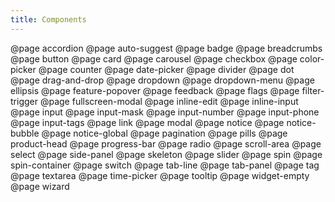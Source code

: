 ```yaml
---
title: Components
---
```


@page accordion
@page auto-suggest
@page badge
@page breadcrumbs
@page button
@page card
@page carousel
@page checkbox
@page color-picker
@page counter
@page date-picker
@page divider
@page dot
@page drag-and-drop
@page dropdown
@page dropdown-menu
@page ellipsis
@page feature-popover
@page feedback
@page flags
@page filter-trigger
@page fullscreen-modal
@page inline-edit
@page inline-input
@page input
@page input-mask
@page input-number
@page input-phone
@page input-tags
@page link
@page modal
@page notice
@page notice-bubble
@page notice-global
@page pagination
@page pills
@page product-head
@page progress-bar
@page radio
@page scroll-area
@page select
@page side-panel
@page skeleton
@page slider
@page spin
@page spin-container
@page switch
@page tab-line
@page tab-panel
@page tag
@page textarea
@page time-picker
@page tooltip
@page widget-empty
@page wizard
